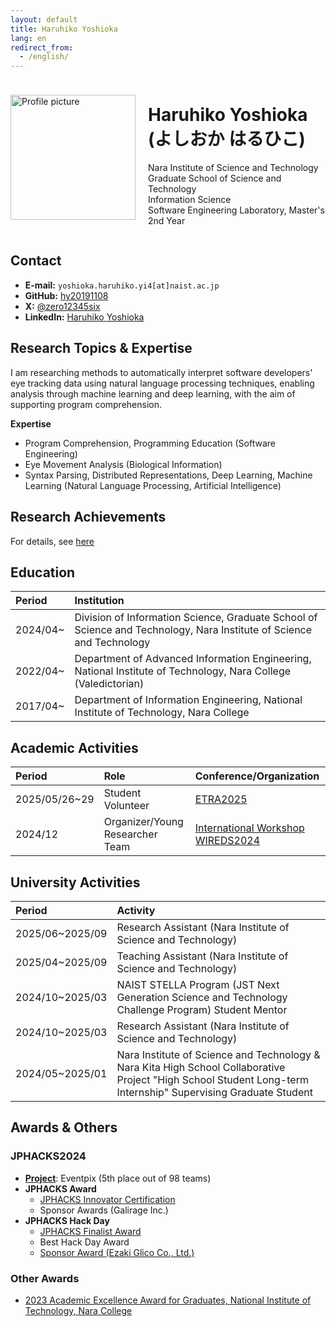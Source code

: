 ```yaml
---
layout: default
title: Haruhiko Yoshioka
lang: en
redirect_from:
  - /english/
---
```


<div style="display: flex; align-items: center; flex-wrap: wrap;">
  <div style="flex: 0 0 auto; margin-right: 20px;">
    <img src="{{ '/images/yoshioka.jpg' | relative_url }}" alt="Profile picture" style="width: 200px; max-width: 100%; height: auto;">
  </div>
  <div style="flex: 1; word-break: keep-all;">
    <h1>Haruhiko Yoshioka (よしおか はるひこ)</h1>
    <p>
      Nara Institute of Science and Technology<br>
      Graduate School of Science and Technology<br>
      Information Science<br>
      Software Engineering Laboratory, Master's 2nd Year
    </p>
  </div>
</div>

## Contact
- **E-mail:** `yoshioka.haruhiko.yi4[at]naist.ac.jp`
- **GitHub:** [hy20191108](https://github.com/hy20191108)
- **X:** [@zero12345six](https://x.com/zero12345six)
- **LinkedIn:** [Haruhiko Yoshioka](https://www.linkedin.com/in/haruhiko-yoshioka-6aa921358/)

## Research Topics & Expertise
I am researching methods to automatically interpret software developers' eye tracking data using natural language processing techniques, enabling analysis through machine learning and deep learning, with the aim of supporting program comprehension.

**Expertise**
- Program Comprehension, Programming Education (Software Engineering)
- Eye Movement Analysis (Biological Information)
- Syntax Parsing, Distributed Representations, Deep Learning, Machine Learning (Natural Language Processing, Artificial Intelligence)

## Research Achievements
For details, see [here](achievements.md)

## Education

| Period   | Institution                                                                                                          |
| :------- | :------------------------------------------------------------------------------------------------------------------- |
| 2024/04~ | Division of Information Science, Graduate School of Science and Technology, Nara Institute of Science and Technology |
| 2022/04~ | Department of Advanced Information Engineering, National Institute of Technology, Nara College (Valedictorian)       |
| 2017/04~ | Department of Information Engineering, National Institute of Technology, Nara College                                |

## Academic Activities

| Period        | Role                            | Conference/Organization                                            |
| :------------ | :------------------------------ | :----------------------------------------------------------------- |
| 2025/05/26~29 | Student Volunteer               | [ETRA2025](https://etra.acm.org/2025/index.html)                   |
| 2024/12       | Organizer/Young Researcher Team | [International Workshop WIREDS2024](https://wireds2024.github.io/) |

## University Activities

| Period          | Activity                                                                                                                                                       |
| :-------------- | :------------------------------------------------------------------------------------------------------------------------------------------------------------- |
| 2025/06~2025/09 | Research Assistant (Nara Institute of Science and Technology)                                                                                                  |
| 2025/04~2025/09 | Teaching Assistant (Nara Institute of Science and Technology)                                                                                                  |
| 2024/10~2025/03 | NAIST STELLA Program (JST Next Generation Science and Technology Challenge Program) Student Mentor                                                             |
| 2024/10~2025/03 | Research Assistant (Nara Institute of Science and Technology)                                                                                                  |
| 2024/05~2025/01 | Nara Institute of Science and Technology & Nara Kita High School Collaborative Project "High School Student Long-term Internship" Supervising Graduate Student |

## Awards & Others

### JPHACKS2024
- **[Project](https://github.com/jphacks/os_2407)**: Eventpix (5th place out of 98 teams)
- **JPHACKS Award**
  - [JPHACKS Innovator Certification](https://jphacks.com/2024/result/)
  - Sponsor Awards (Galirage Inc.)
- **JPHACKS Hack Day**
  - [JPHACKS Finalist Award](https://jphacks.com/information/award-finalists2024/#:~:text=Eventpix(OS_2407%EF%BC%9AEventpix))
  - Best Hack Day Award
  - [Sponsor Award (Ezaki Glico Co., Ltd.)](https://www.glico.com/jp/health/contents/JPHACKS_2024/)

### Other Awards
- [2023 Academic Excellence Award for Graduates, National Institute of Technology, Nara College](https://www.nara-k.ac.jp/life/CAMPUS141.pdf)
